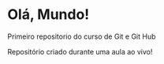 # Olá, Mundo!
 Primeiro repositorio do curso de Git e Git Hub

Repositório criado durante uma aula ao vivo!
